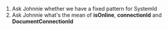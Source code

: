 1. Ask Johnnie whether we have a fixed pattern for SystemId
2. Ask Johnnie what's the mean of **isOnline**, **connectionId** and **DocumentConnectionId**